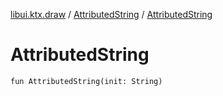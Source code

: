 [libui.ktx.draw](../README.md) / [AttributedString](README.md) / [AttributedString](-attributed-string.md)

# AttributedString

`fun AttributedString(init: String)`
